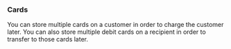 ### Cards

You can store multiple cards on a customer in order to charge the customer later. You can also store multiple debit cards on a recipient in order to transfer to those cards later.
